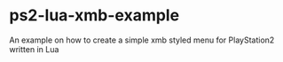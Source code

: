 # ps2-lua-xmb-example
An example on how to create a simple xmb styled menu for PlayStation2 written in Lua
